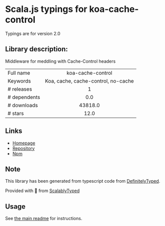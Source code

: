
# Scala.js typings for koa-cache-control

Typings are for version 2.0

## Library description:
Middleware for meddling with Cache-Control headers

|                    |                 |
| ------------------ | :-------------: |
| Full name          | koa-cache-control |
| Keywords           | Koa, cache, cache-control, no-cache |
| # releases         | 1 |
| # dependents       | 0.0 |
| # downloads        | 43818.0 |
| # stars            | 12.0 |

## Links
- [Homepage](https://github.com/DaMouse404/koa-cache-control#readme)
- [Repository](https://github.com/DaMouse404/koa-cache-control)
- [Npm](https://www.npmjs.com/package/koa-cache-control)
    


## Note
This library has been generated from typescript code from [DefinitelyTyped](https://definitelytyped.org).

Provided with :purple_heart: from [ScalablyTyped](https://github.com/oyvindberg/ScalablyTyped)

## Usage
See [the main readme](../../readme.md) for instructions.


